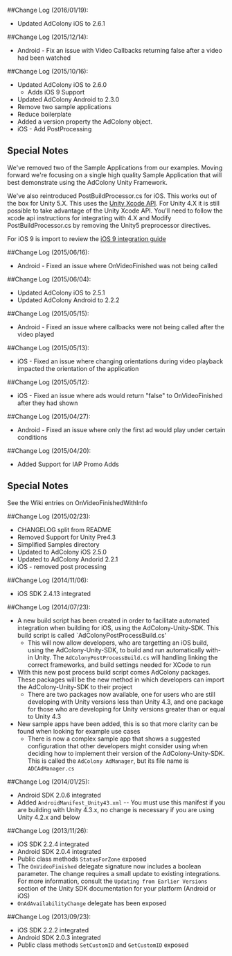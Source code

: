 ##Change Log (2016/01/19):
* Updated AdColony iOS to 2.6.1

##Change Log (2015/12/14):
* Android - Fix an issue with Video Callbacks returning false after a video had been watched

##Change Log (2015/10/16):
* Updated AdColony iOS to 2.6.0
  * Adds iOS 9 Support
* Updated AdColony Android to 2.3.0
* Remove two sample applications
* Reduce boilerplate
* Added a version property the AdColony object.
* iOS - Add PostProcessing

Special Notes
---
We've removed two of the Sample Applications from our examples. Moving forward we're focusing on a single high quality Sample Application that will best demonstrate using the AdColony Unity Framework.

We've also reintroduced PostBuildProcessor.cs for iOS. This works out of the box for Unity 5.X. This uses the [Unity Xcode API](https://bitbucket.org/Unity-Technologies/xcodeapi). For Unity 4.X it is still possible to take advantage of the Unity Xcode API. You'll need to follow the xcode api instructions for integrating with 4.X and Modify PostBuildProcessor.cs by removing the Unity5 preprocessor directives.

For iOS 9 is import to review the [iOS 9 integration guide](https://github.com/AdColony/AdColony-iOS-SDK/wiki/iOS-9)


##Change Log (2015/06/16):
* Android - Fixed an issue where OnVideoFinished was not being called

##Change Log (2015/06/04):
* Updated AdColony iOS to 2.5.1
* Updated AdColony Android to 2.2.2

##Change Log (2015/05/15):
* Android - Fixed an issue where callbacks were not being called after the video played

##Change Log (2015/05/13):
* iOS - Fixed an issue where changing orientations during video playback impacted the orientation of the application

##Change Log (2015/05/12):
* iOS - Fixed an issue where ads would return "false" to OnVideoFinished after they had shown

##Change Log (2015/04/27):
* Android - Fixed an issue where only the first ad would play under certain conditions

##Change Log (2015/04/20):
* Added Support for IAP Promo Adds

Special Notes
---
See the Wiki entries on OnVideoFinishedWithInfo

##Change Log (2015/02/23):
* CHANGELOG split from README
* Removed Support for Unity Pre4.3
* Simplified Samples directory
* Updated to AdColony iOS 2.5.0
* Updated to AdColony Andorid 2.2.1
* iOS - removed post processing

##Change Log (2014/11/06):
* iOS SDK 2.4.13 integrated

##Change Log (2014/07/23):
* A new build script has been created in order to facilitate automated integration when building for iOS, using the AdColony-Unity-SDK. This build script is called `AdColonyPostProcessBuild.cs'
  * This will now allow developers, who are targetting an iOS build, using the AdColony-Unity-SDK, to build and run automatically with-in Unity. The `AdColonyPostProcessBuild.cs` will handling linking the correct frameworks, and build settings needed for XCode to run
* With this new post process build script comes AdColony packages. These packages will be the new method in which developers can import the AdColony-Unity-SDK to their project
  * There are two packages now available, one for users who are still developing with Unity versions less than Unity 4.3, and one package for those who are developing for Unity versions greater than or equal to Unity 4.3
* New sample apps have been added, this is so that more clarity can be found when looking for example use cases
   * There is now a complex sample app that shows a suggested configuration that other developers might consider using when deciding how to implement their version of the AdColony-Unity-SDK. This is called the `AdColony AdManager`, but its file name is `ADCAdManager.cs`

##Change Log (2014/01/25):
* Android SDK 2.0.6 integrated
* Added `AndroidManifest_Unity43.xml` -- You must use this manifest if you are building with Unity 4.3.x, no change is necessary if you are using Unity 4.2.x and below

##Change Log (2013/11/26):
* iOS SDK 2.2.4 integrated
* Android SDK 2.0.4 integrated
* Public class methods `StatusForZone` exposed
* The `OnVideoFinished` delegate signature now includes a boolean parameter. The change requires a small update to existing integrations. For more information, consult the `Updating from Earlier Versions` section of the Unity SDK documentation for your platform (Android or iOS)
* `OnAdAvailabilityChange` delegate has been exposed

##Change Log (2013/09/23):
* iOS SDK 2.2.2 integrated
* Android SDK 2.0.3 integrated
* Public class methods `SetCustomID` and `GetCustomID` exposed
